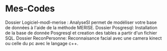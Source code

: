# Mes-Codes

Dossier Logiciel-modl-merise : AnalyseSI permet de modéliser votre base de données à l'aide de la méthode MERISE.
Dossier Posgresql: Installation de la base de donnée Posgresql et creation des tables a partir d'un fichier SQL.
Dossier ReconPersonne: Reconnaisance facial avec une camera kinect ou celle du pc avec le langage c++.
